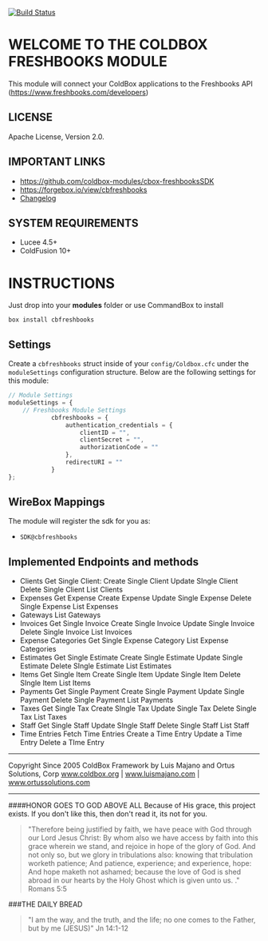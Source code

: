 [![Build Status](https://travis-ci.org/coldbox-modules/cbox-forgeboxSDK.svg?branch=master)](https://travis-ci.org/coldbox-modules/cbox-forgeboxSDK)

# WELCOME TO THE COLDBOX FRESHBOOKS MODULE

This module will connect your ColdBox applications to the Freshbooks API (https://www.freshbooks.com/developers)

## LICENSE
Apache License, Version 2.0.

## IMPORTANT LINKS
- https://github.com/coldbox-modules/cbox-freshbooksSDK
- https://forgebox.io/view/cbfreshbooks
- [Changelog](changelog.md)

## SYSTEM REQUIREMENTS
- Lucee 4.5+
- ColdFusion 10+

# INSTRUCTIONS

Just drop into your **modules** folder or use CommandBox to install

`box install cbfreshbooks`

## Settings

Create a `cbfreshbooks` struct inside of your `config/Coldbox.cfc` under the `moduleSettings` configuration structure. Below are the following settings for this module:


```js
// Module Settings
moduleSettings = {
    // Freshbooks Module Settings
			cbfreshbooks = {
				authentication_credentials = {
					clientID = "",
					clientSecret = "",
					authorizationCode = ""
				},
				redirectURI = ""
			}
};
```

## WireBox Mappings

The module will register the sdk for you as:

* `SDK@cbfreshbooks`

## Implemented Endpoints and methods

* Clients
	Get Single Client: 
	Create Single Client
	Update SIngle Client
	Delete Single Client
	List Clients
* Expenses
	Get Expense
	Create Expense
	Update Single Expense
	Delete Single Expense
	List Expenses
* Gateways
	List Gateways
* Invoices
	Get Single Invoice
	Create Single Invoice
	Update Single Invoice
	Delete Single Invoice
	List Invoices
* Expense Categories
	Get Single Expense Category
	List Expense Categories
* Estimates
	Get Single Estimate
	Create Single Estimate
	Update Single Estimate
	Delete SIngle Estimate
	List Estimates 
* Items
	Get Single Item
	Create Single Item
	Update Single Item
	Delete SIngle Item
	List Items
* Payments
	Get Single Payment
	Create Single Payment
	Update Single Payment
	Delete Single Payment
	List Payments
* Taxes
	Get Single Tax
	Create SIngle Tax
	Update Single Tax
	Delete Single Tax
	List Taxes
* Staff
	Get Single Staff
	Update SIngle Staff
	Delete Single Staff
	List Staff
* Time Entries
	Fetch Time Entries
	Create a Time Entry
	Update a Time Entry
	Delete a TIme Entry



********************************************************************************
Copyright Since 2005 ColdBox Framework by Luis Majano and Ortus Solutions, Corp
www.coldbox.org | www.luismajano.com | www.ortussolutions.com
********************************************************************************
####HONOR GOES TO GOD ABOVE ALL
Because of His grace, this project exists. If you don't like this, then don't read it, its not for you.

>"Therefore being justified by faith, we have peace with God through our Lord Jesus Christ:
By whom also we have access by faith into this grace wherein we stand, and rejoice in hope of the glory of God.
And not only so, but we glory in tribulations also: knowing that tribulation worketh patience;
And patience, experience; and experience, hope:
And hope maketh not ashamed; because the love of God is shed abroad in our hearts by the 
Holy Ghost which is given unto us. ." Romans 5:5

###THE DAILY BREAD
 > "I am the way, and the truth, and the life; no one comes to the Father, but by me (JESUS)" Jn 14:1-12